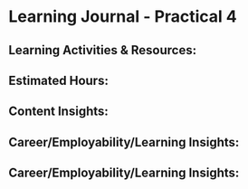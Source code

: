 # Learning Journal - Practical 4

## Learning Activities & Resources:



## Estimated Hours:


## Content Insights:



## Career/Employability/Learning Insights:


## Career/Employability/Learning Insights:


